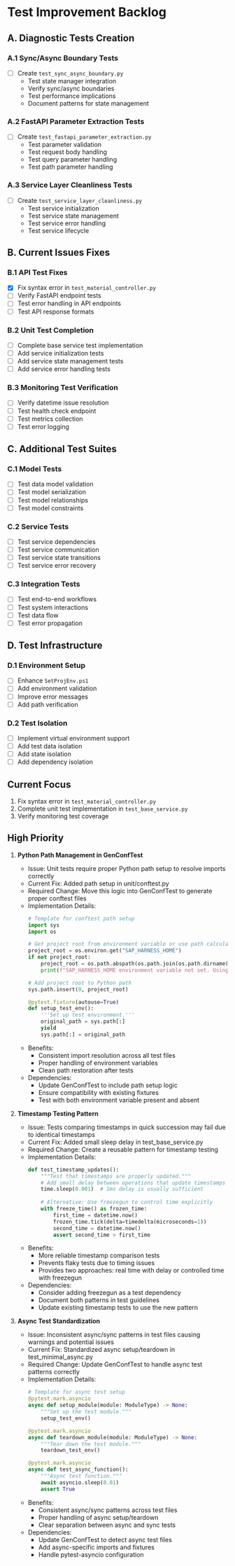 # Test Improvement Backlog

## A. Diagnostic Tests Creation

### A.1 Sync/Async Boundary Tests
- [ ] Create `test_sync_async_boundary.py`
  - Test state manager integration
  - Verify sync/async boundaries
  - Test performance implications
  - Document patterns for state management

### A.2 FastAPI Parameter Extraction Tests
- [ ] Create `test_fastapi_parameter_extraction.py`
  - Test parameter validation
  - Test request body handling
  - Test query parameter handling
  - Test path parameter handling

### A.3 Service Layer Cleanliness Tests
- [ ] Create `test_service_layer_cleanliness.py`
  - Test service initialization
  - Test service state management
  - Test service error handling
  - Test service lifecycle

## B. Current Issues Fixes

### B.1 API Test Fixes
- [x] Fix syntax error in `test_material_controller.py`
- [ ] Verify FastAPI endpoint tests
- [ ] Test error handling in API endpoints
- [ ] Test API response formats

### B.2 Unit Test Completion
- [ ] Complete base service test implementation
- [ ] Add service initialization tests
- [ ] Add service state management tests
- [ ] Add service error handling tests

### B.3 Monitoring Test Verification
- [ ] Verify datetime issue resolution
- [ ] Test health check endpoint
- [ ] Test metrics collection
- [ ] Test error logging

## C. Additional Test Suites

### C.1 Model Tests
- [ ] Test data model validation
- [ ] Test model serialization
- [ ] Test model relationships
- [ ] Test model constraints

### C.2 Service Tests
- [ ] Test service dependencies
- [ ] Test service communication
- [ ] Test service state transitions
- [ ] Test service error recovery

### C.3 Integration Tests
- [ ] Test end-to-end workflows
- [ ] Test system interactions
- [ ] Test data flow
- [ ] Test error propagation

## D. Test Infrastructure

### D.1 Environment Setup
- [ ] Enhance `SetProjEnv.ps1`
- [ ] Add environment validation
- [ ] Improve error messages
- [ ] Add path verification

### D.2 Test Isolation
- [ ] Implement virtual environment support
- [ ] Add test data isolation
- [ ] Add state isolation
- [ ] Add dependency isolation

## Current Focus
1. Fix syntax error in `test_material_controller.py`
2. Complete unit test implementation in `test_base_service.py`
3. Verify monitoring test coverage

## High Priority

1. **Python Path Management in GenConfTest**
   - Issue: Unit tests require proper Python path setup to resolve imports correctly
   - Current Fix: Added path setup in unit/conftest.py
   - Required Change: Move this logic into GenConfTest to generate proper conftest files
   - Implementation Details:
     ```python
     # Template for conftest path setup
     import sys
     import os
     
     # Get project root from environment variable or use path calculation
     project_root = os.environ.get("SAP_HARNESS_HOME")
     if not project_root:
         project_root = os.path.abspath(os.path.join(os.path.dirname(__file__), '../..'))
         print(f"SAP_HARNESS_HOME environment variable not set. Using calculated path: {project_root}")
     
     # Add project root to Python path
     sys.path.insert(0, project_root)
     
     @pytest.fixture(autouse=True)
     def setup_test_env():
         '''Set up test environment.'''
         original_path = sys.path[:]
         yield
         sys.path[:] = original_path
     ```
   - Benefits:
     - Consistent import resolution across all test files
     - Proper handling of environment variables
     - Clean path restoration after tests
   - Dependencies:
     - Update GenConfTest to include path setup logic
     - Ensure compatibility with existing fixtures
     - Test with both environment variable present and absent

2. **Timestamp Testing Pattern**
   - Issue: Tests comparing timestamps in quick succession may fail due to identical timestamps
   - Current Fix: Added small sleep delay in test_base_service.py
   - Required Change: Create a reusable pattern for timestamp testing
   - Implementation Details:
     ```python
     def test_timestamp_updates():
         """Test that timestamps are properly updated."""
         # Add small delay between operations that update timestamps
         time.sleep(0.001)  # 1ms delay is usually sufficient
         
         # Alternative: Use freezegun to control time explicitly
         with freeze_time() as frozen_time:
             first_time = datetime.now()
             frozen_time.tick(delta=timedelta(microseconds=1))
             second_time = datetime.now()
             assert second_time > first_time
     ```
   - Benefits:
     - More reliable timestamp comparison tests
     - Prevents flaky tests due to timing issues
     - Provides two approaches: real time with delay or controlled time with freezegun
   - Dependencies:
     - Consider adding freezegun as a test dependency
     - Document both patterns in test guidelines
     - Update existing timestamp tests to use the new pattern

3. **Async Test Standardization**
   - Issue: Inconsistent async/sync patterns in test files causing warnings and potential issues
   - Current Fix: Standardized async setup/teardown in test_minimal_async.py
   - Required Change: Update GenConfTest to handle async test patterns correctly
   - Implementation Details:
     ```python
     # Template for async test setup
     @pytest.mark.asyncio
     async def setup_module(module: ModuleType) -> None:
         """Set up the test module."""
         setup_test_env()
     
     @pytest.mark.asyncio
     async def teardown_module(module: ModuleType) -> None:
         """Tear down the test module."""
         teardown_test_env()
     
     @pytest.mark.asyncio
     async def test_async_function():
         """Async test function."""
         await asyncio.sleep(0.01)
         assert True
     ```
   - Benefits:
     - Consistent async/sync patterns across test files
     - Proper handling of async setup/teardown
     - Clear separation between async and sync tests
   - Dependencies:
     - Update GenConfTest to detect async test files
     - Add async-specific imports and fixtures
     - Handle pytest-asyncio configuration 